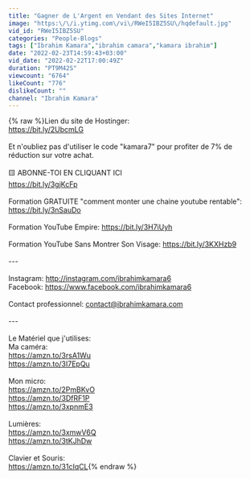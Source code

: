 ```yaml
---
title: "Gagner de L'Argent en Vendant des Sites Internet"
image: "https:\/\/i.ytimg.com\/vi\/RWeI5IBZ5SU\/hqdefault.jpg"
vid_id: "RWeI5IBZ5SU"
categories: "People-Blogs"
tags: ["Ibrahim Kamara","ibrahim camara","kamara ibrahim"]
date: "2022-02-23T14:59:43+03:00"
vid_date: "2022-02-22T17:00:49Z"
duration: "PT9M42S"
viewcount: "6764"
likeCount: "776"
dislikeCount: ""
channel: "Ibrahim Kamara"
---
```

{% raw %}Lien du site de Hostinger:<br /><a rel="nofollow" target="blank" href="https://bit.ly/2UbcmLG">https://bit.ly/2UbcmLG</a><br /><br />Et n'oubliez pas d'utiliser le code &quot;kamara7&quot; pour profiter de 7% de réduction sur votre achat.<br /><br />🟨 ABONNE-TOI EN CLIQUANT ICI<br /><a rel="nofollow" target="blank" href="https://bit.ly/3gjKcFp">https://bit.ly/3gjKcFp</a><br /><br />Formation GRATUITE &quot;comment monter une chaine youtube rentable&quot;: <a rel="nofollow" target="blank" href="https://bit.ly/3nSauDo">https://bit.ly/3nSauDo</a><br /><br />Formation YouTube Empire: <a rel="nofollow" target="blank" href="https://bit.ly/3H7iUyh">https://bit.ly/3H7iUyh</a><br /><br />Formation YouTube Sans Montrer Son Visage: <a rel="nofollow" target="blank" href="https://bit.ly/3KXHzb9">https://bit.ly/3KXHzb9</a><br /><br />---<br /><br />Instagram: <a rel="nofollow" target="blank" href="http://instagram.com/ibrahimkamara6">http://instagram.com/ibrahimkamara6</a><br />Facebook: <a rel="nofollow" target="blank" href="https://www.facebook.com/ibrahimkamara6">https://www.facebook.com/ibrahimkamara6</a><br /><br />Contact professionnel: contact@ibrahimkamara.com<br /><br />---<br /><br />Le Matériel que j'utilises:<br />Ma caméra:<br /><a rel="nofollow" target="blank" href="https://amzn.to/3rsA1Wu">https://amzn.to/3rsA1Wu</a><br /><a rel="nofollow" target="blank" href="https://amzn.to/3I7EpQu">https://amzn.to/3I7EpQu</a><br /><br />Mon micro:<br /><a rel="nofollow" target="blank" href="https://amzn.to/2PmBKvO">https://amzn.to/2PmBKvO</a><br /><a rel="nofollow" target="blank" href="https://amzn.to/3DfRF1P">https://amzn.to/3DfRF1P</a><br /><a rel="nofollow" target="blank" href="https://amzn.to/3xpnmE3">https://amzn.to/3xpnmE3</a><br /><br />Lumières:<br /><a rel="nofollow" target="blank" href="https://amzn.to/3xmwV6Q">https://amzn.to/3xmwV6Q</a><br /><a rel="nofollow" target="blank" href="https://amzn.to/3tKJhDw">https://amzn.to/3tKJhDw</a><br /><br />Clavier et Souris:<br /><a rel="nofollow" target="blank" href="https://amzn.to/31cIqCL">https://amzn.to/31cIqCL</a>{% endraw %}
